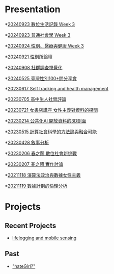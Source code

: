 # Presentation
*[20240923 數位生活記錄 Week 3](https://docs.google.com/presentation/d/1vVl5B7qv922IRJ6z0E8iA5AQG8dOshRXNLJdE71hyn4/pub?start=false&loop=false&delayms=3000)

*[20240923 普通社會學 Week 3](https://docs.google.com/presentation/d/1UZjIYzht-PskiSeKSWdMeBxY_2HFaW6IeE7Zb2H6p3Y/pub?start=false&loop=false&delayms=3000)

*[20240924 性別、醫療與健康 Week 3]()

*[20240921 性別所論壇]()

*[20240908 社群調查視覺化]()

*[20240525 臺灣性別100+問分享會]()

*[20230617 Self tracking and health management]()

*[20230705 高中生人社營評論]()

*[20230721 女書店講座 女性主義對資料的探問]()

*[20230214 公共化AI 開放資料的3D剖面]()

*[20230515 計算社會科學的方法論與融合可能]()

*[20230428 敘事分析]()

*[20230206 春之鬧 數位社會新挑戰]()

*[20230207 春之鬧 實作討論]()


*[20211118 演算法政治與數據女性主義]()

*[20211119 數據計劃的倫理分析]()


# Projects

## Recent Projects
* [lifelogging and mobile sensing]()

## Past
* ["hateGirl?"]()

